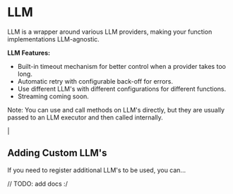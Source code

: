 # LLM

LLM is a wrapper around various LLM providers, making your function implementations LLM-agnostic.

**LLM Features:**

- Built-in timeout mechanism for better control when a provider takes too long.
- Automatic retry with configurable back-off for errors.
- Use different LLM's with different configurations for different functions.
- Streaming coming soon.

Note: You can use and call methods on LLM's directly, but they are usually passed to an LLM executor and then called internally.
<!-- 
## BaseLlm
The `BaseLlm` object is a simple wrapper around an LLM client. This wraps all calls to the LLM client with an error handling retry mechanism, and configurable timeout. Basic usage metrics are persisted within each instance you create.

When using any LLM that extends the `BaseLlm`, the options below are available in addition to any specific options that module define. See [LlmOpenAI LLM](openai). -->                                                           |

## Adding Custom LLM's
If you need to register additional LLM's to be used, you can...

// TODO: add docs :/
